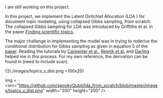 I am still working on this project. 

In this project, we implement the Latent Diritchlet Allocation (LDA ) for document topic modeling, using collapsed Gibbs sampling, from scratch. The collapsed Gibbs sampling for LDA was introduced by Griffiths et al. in the paper [Finding scientific topics](http://www.pnas.org/content/101/suppl_1/5228.full.pdf). 

The major challenge in implementing the model was in trying to rederive the conditional distribution for Gibbs sampling as given in equation 5 of the [paper](http://www.pnas.org/content/101/suppl_1/5228.full.pdf). Reading the tutorials by [Carpenter et al.](https://lingpipe.files.wordpress.com/2010/07/lda3.pdf), [Resnik et al.](https://www.cs.umd.edu/~hardisty/papers/gsfu.pdf) and [Darling](http://u.cs.biu.ac.il/~89-680/darling-lda.pdf) helped me in this process. For my own reference, the derivation can be found in (need to include scan).


![](./images/topics_v_dist.png =100x20)

img = <src="https://github.com/spookyQubit/lda_from_scratch/blob/master/images/topics_v_dist.png" width="200" height="200" />
